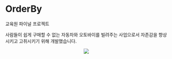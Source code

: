 # OrderBy
교육원 파이널 프로젝트

사람들이 쉽게 구매할 수 없는 자동차와 오토바이를 빌려주는 사업으로서 자존감을 향상 시키고 고취시키기 위해 개발했습니다.

<p align="center">
  <img src="https://github.com/leenabro/ORDER-BY/issues/1#issue-1699505718">
</p>
